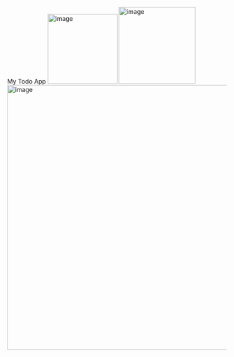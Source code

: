 My Todo App
<img width="160" alt="image" src="https://github.com/riyagoyal666/todo/assets/98308048/fbfd8d2d-9765-45a8-a480-3e0ab6ca2935">
<img width="176" alt="image" src="https://github.com/riyagoyal666/todo/assets/98308048/8e6bedec-86aa-4ae5-af03-d9c9d830bd27">
<img width="608" alt="image" src="https://github.com/riyagoyal666/todo/assets/98308048/a2512acd-1c74-4ad9-9cb9-ca97c5a1aef0">

